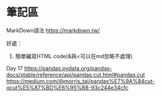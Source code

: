 # 筆記區
MarkDown語法
https://markdown.tw/

好處：
1. 簡單編寫HTML code(&與<可以在md忽略不處理)

Day 17
https://pandas.pydata.org/pandas-docs/stable/reference/api/pandas.cut.html#pandas.cut
https://medium.com/@morris_tai/pandas%E7%9A%84cut-qcut%E5%87%BD%E6%95%B8-93c244e34cfc
